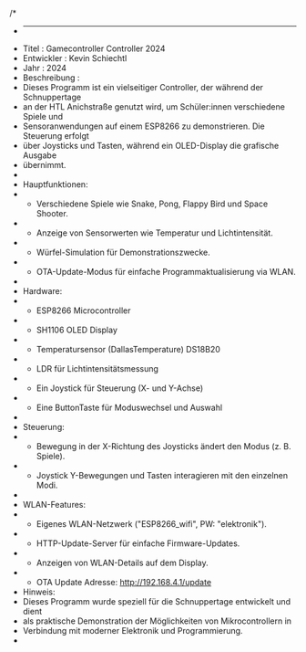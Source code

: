 /*
 * -----------------------------------------------------------------------------
 * Titel        : Gamecontroller Controller 2024
 * Entwickler   : Kevin Schiechtl
 * Jahr         : 2024
 * Beschreibung : 
 * Dieses Programm ist ein vielseitiger Controller, der während der Schnuppertage 
 * an der HTL Anichstraße genutzt wird, um Schüler:innen verschiedene Spiele und 
 * Sensoranwendungen auf einem ESP8266 zu demonstrieren. Die Steuerung erfolgt 
 * über Joysticks und Tasten, während ein OLED-Display die grafische Ausgabe 
 * übernimmt.
 * 
 * Hauptfunktionen:
 *  - Verschiedene Spiele wie Snake, Pong, Flappy Bird und Space Shooter.
 *  - Anzeige von Sensorwerten wie Temperatur und Lichtintensität.
 *  - Würfel-Simulation für Demonstrationszwecke.
 *  - OTA-Update-Modus für einfache Programmaktualisierung via WLAN.
 *
 * Hardware:
 *  - ESP8266 Microcontroller
 *  - SH1106 OLED Display
 *  - Temperatursensor (DallasTemperature) DS18B20
 *  - LDR für Lichtintensitätsmessung
 *  - Ein Joystick für Steuerung (X- und Y-Achse)
 *  - Eine ButtonTaste für Moduswechsel und Auswahl
 *
 * Steuerung:
 *  - Bewegung in der X-Richtung des Joysticks ändert den Modus (z. B. Spiele).
 *  - Joystick Y-Bewegungen und Tasten interagieren mit den einzelnen Modi.
 *
 * WLAN-Features:
 *  - Eigenes WLAN-Netzwerk ("ESP8266_wifi", PW: "elektronik").
 *  - HTTP-Update-Server für einfache Firmware-Updates.
 *  - Anzeigen von WLAN-Details auf dem Display.
 *  - OTA Update Adresse: http://192.168.4.1/update
 * Hinweis:
 * Dieses Programm wurde speziell für die Schnuppertage entwickelt und dient 
 * als praktische Demonstration der Möglichkeiten von Mikrocontrollern in 
 * Verbindung mit moderner Elektronik und Programmierung.
 *
